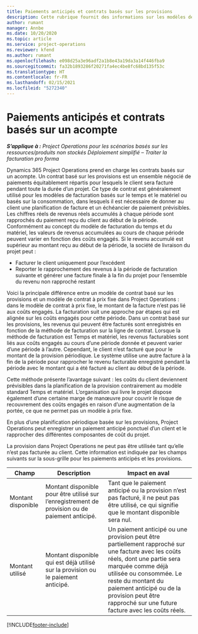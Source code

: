 ```yaml
---
title: Paiements anticipés et contrats basés sur les provisions
description: Cette rubrique fournit des informations sur les modèles de contrats basés sur les provisions et les paiements anticipés dans Project Operations.
author: rumant
manager: Annbe
ms.date: 10/20/2020
ms.topic: article
ms.service: project-operations
ms.reviewer: kfend
ms.author: rumant
ms.openlocfilehash: e098d25a3e96adf2a1b8e43a19da3a14f446fba9
ms.sourcegitcommit: fa32b1893286f20271fa4ec4be8fc68bd135f53c
ms.translationtype: HT
ms.contentlocale: fr-FR
ms.lasthandoff: 02/15/2021
ms.locfileid: "5272340"
---
```

# <a name="advances-and-retainer-based-contracts"></a>Paiements anticipés et contrats basés sur un acompte


_**S’applique à :** Project Operations pour les scénarios basés sur les ressources/produits non stockés Déploiement simplifié – Traiter la facturation pro forma_

Dynamics 365 Project Operations prend en charge les contrats basés sur un acompte. Un contrat basé sur les provisions est un ensemble négocié de paiements équitablement répartis pour lesquels le client sera facturé pendant toute la durée d’un projet. Ce type de contrat est généralement utilisé pour les modèles de facturation basés sur le temps et le matériel ou basés sur la consommation, dans lesquels il est nécessaire de donner au client une planification de facture et un échéancier de paiement prévisibles. Les chiffres réels de revenus réels accumulés à chaque période sont rapprochés du paiement reçu du client au début de la période. Conformément au concept du modèle de facturation du temps et du matériel, les valeurs de revenus accumulées au cours de chaque période peuvent varier en fonction des coûts engagés. Si le revenu accumulé est supérieur au montant reçu au début de la période, la société de livraison du projet peut :

- Facturer le client uniquement pour l’excédent 
- Reporter le rapprochement des revenus à la période de facturation suivante et générer une facture finale à la fin du projet pour l’ensemble du revenu non rapproché restant

Voici la principale différence entre un modèle de contrat basé sur les provisions et un modèle de contrat à prix fixe dans Project Operations : dans le modèle de contrat à prix fixe, le montant de la facture n’est pas lié aux coûts engagés. La facturation suit une approche par étapes qui est alignée sur les coûts engagés pour cette période. Dans un contrat basé sur les provisions, les revenus qui peuvent être facturés sont enregistrés en fonction de la méthode de facturation sur la ligne de contrat. Lorsque la méthode de facturation est Temps et matériel, les revenus facturables sont liés aux coûts engagés au cours d’une période donnée et peuvent varier d’une période à l’autre. Cependant, le client n’est facturé que pour le montant de la provision périodique. Le système utilise une autre facture à la fin de la période pour rapprocher le revenu facturable enregistré pendant la période avec le montant qui a été facturé au client au début de la période.

Cette méthode présente l’avantage suivant : les coûts du client deviennent prévisibles dans la planification de la provision contrairement au modèle standard Temps et matériel. L’organisation qui livre le projet dispose également d’une certaine marge de manœuvre pour couvrir le risque de recouvrement des coûts engagés en raison d’une augmentation de la portée, ce que ne permet pas un modèle à prix fixe.

En plus d’une planification périodique basée sur les provisions, Project Operations peut enregistrer un paiement anticipé ponctuel d’un client et le rapprocher des différentes composantes de coût du projet.

La provision dans Project Operations ne peut pas être utilisée tant qu’elle n’est pas facturée au client. Cette information est indiquée par les champs suivants sur la sous-grille pour les paiements anticipés et les provisions.

| Champ | Description | Impact en aval |
| --- | --- | --- |
| Montant disponible | Montant disponible pour être utilisé sur l’enregistrement de provision ou de paiement anticipé. | Tant que le paiement anticipé ou la provision n’est pas facturé, il ne peut pas être utilisé, ce qui signifie que le montant disponible sera nul. |
| Montant utilisé | Montant disponible qui est déjà utilisé sur la provision ou le paiement anticipé. | Un paiement anticipé ou une provision peut être partiellement rapproché sur une facture avec les coûts réels, dont une partie sera marquée comme déjà utilisée ou consommée. Le reste du montant du paiement anticipé ou de la provision peut être rapproché sur une future facture avec les coûts réels. |


[!INCLUDE[footer-include](../../includes/footer-banner.md)]